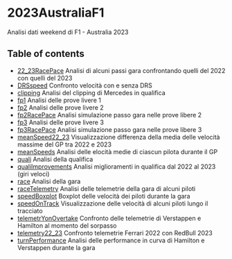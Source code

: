# 2023AustraliaF1
 Analisi dati weekend di F1 - Australia 2023

## Table of contents

* [22_23RacePace](https://github.com/Rick8998/Australia2023F1/blob/main/SessionAnalysis/22_23RacePace.ipynb) 
Analisi di alcuni passi gara confrontando quelli del 2022 con quelli del 2023
* [DRSspeed](https://github.com/Rick8998/Australia2023F1/blob/main/SessionAnalysis/DRSspeed.ipynb) 
Confronto velocità con e senza DRS
* [clipping](https://github.com/Rick8998/Australia2023F1/blob/main/SessionAnalysis/clipping.ipynb) 
Analisi del clipping di Mercedes in qualifica
* [fp1](https://github.com/Rick8998/Australia2023F1/blob/main/SessionAnalysis/fp1.ipynb)
Analisi delle prove livere 1
* [fp2](https://github.com/Rick8998/Australia2023F1/blob/main/SessionAnalysis/fp2.ipynb)
Analisi delle prove livere 2
* [fp2RacePace](https://github.com/Rick8998/Australia2023F1/blob/main/SessionAnalysis/fp2RacePace.ipynb)
Analisi simulazione passo gara nelle prove libere 2
* [fp3](https://github.com/Rick8998/Australia2023F1/blob/main/SessionAnalysis/fp3.ipynb)
Analisi delle prove livere 3
* [fp3RacePace](https://github.com/Rick8998/Australia2023F1/blob/main/SessionAnalysis/fp3RacePace.ipynb)
Analisi simulazione passo gara nelle prove libere 3
* [meanSpeed22_23](https://github.com/Rick8998/Australia2023F1/blob/main/SessionAnalysis/meanSpeed22_23.ipynb)
Visualizzazione differenza della media delle velocità massime del GP tra 2022 e 2023
* [meanSpeeds](https://github.com/Rick8998/Australia2023F1/blob/main/SessionAnalysis/meanSpeeds.ipynb)
Analisi delle elocità medie di ciascun pilota durante il GP
* [quali](https://github.com/Rick8998/Australia2023F1/blob/main/SessionAnalysis/quali.ipynb)
Analisi della qualifica
* [qualiImprovements](https://github.com/Rick8998/Australia2023F1/blob/main/SessionAnalysis/qualiImprovements.ipynb)
Analisi miglioramenti in qualifica dal 2022 al 2023 (giri veloci)
* [race](https://github.com/Rick8998/Australia2023F1/blob/main/SessionAnalysis/race.ipynb)
Analisi della gara
* [raceTelemetry](https://github.com/Rick8998/Australia2023F1/blob/main/SessionAnalysis/raceTelemetry.ipynb)
Analisi delle telemetrie della gara di alcuni piloti
* [speedBoxplot](https://github.com/Rick8998/Australia2023F1/blob/main/SessionAnalysis/speedBoxplot.ipynb)
Boxplot delle velocità dei piloti durante la gara
* [speedOnTrack](https://github.com/Rick8998/Australia2023F1/blob/main/SessionAnalysis/speedOnTrack.ipynb)
Visualizzazione delle velocità di alcuni piloti lungo il tracciato
* [telemetrYonOvertake](https://github.com/Rick8998/Australia2023F1/blob/main/SessionAnalysis/telemetrYonOvertake.ipynb)
Confronto delle telemetrie di Verstappen e Hamilton al momento del sorpasso
* [telemetry22_23](https://github.com/Rick8998/Australia2023F1/blob/main/SessionAnalysis/telemetry22_23.ipynb)
Confronto telemetrie Ferrari 2022 con RedBull 2023
* [turnPerformance](https://github.com/Rick8998/Australia2023F1/blob/main/SessionAnalysis/turnPerformance.ipynb)
Analisi delle performance in curva di Hamilton e Verstappen durante la gara

